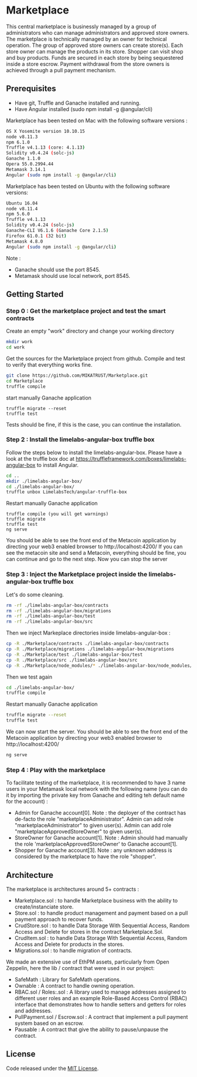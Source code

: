 # Marketplace

This central marketplace is businessly managed by a group of administrators who can manage administrators and approved store owners. The marketplace is technically managed by an owner for technical operation. The group of approved store owners can create store(s). Each store owner can manage the products in its store. Shopper can visit shop and buy products. Funds are secured in each store by being sequestered inside a store escrow. Payment withdrawal from the store owners is achieved through a pull payment mechanism.

## Prerequisites
* Have git, Truffle and Ganache installed and running.
* Have Angular installed (sudo npm install -g @angular/cli)

Marketplace has been tested on Mac with the following software versions :
```sh
OS X Yosemite version 10.10.15
node v8.11.3
npm 6.1.0
Truffle v4.1.13 (core: 4.1.13)
Solidity v0.4.24 (solc-js)
Ganache 1.1.0
Opera 55.0.2994.44
Metamask 3.14.1
Angular (sudo npm install -g @angular/cli)
```

Marketplace has been tested on Ubuntu with the following software versions:
```sh
Ubuntu 16.04
node v8.11.4
npm 5.6.0
Truffle v4.1.13
Solidity v0.4.24 (solc-js)
Ganache-CLI V6.1.6 (Ganache Core 2.1.5)
Firefox 61.0.1 (32 bit)
Metamask 4.8.0
Angular (sudo npm install -g @angular/cli)
```

Note :
* Ganache should use the port 8545.
* Metamask should use local network, port 8545.


## Getting Started
### Step 0 : Get the marketplace project and test the smart contracts
Create an empty "work" directory and change your working directory
```sh
mkdir work
cd work
```
Get the sources for the Marketplace project from github.
Compile and test to verify that everything works fine.
```sh
git clone https://github.com/MIKATRUST/Marketplace.git
cd Marketplace
truffle compile
```
start manually Ganache application
```
truffle migrate --reset
truffle test
```
Tests should be fine, if this is the case, you can continue the installation.

### Step 2 : Install the limelabs-angular-box truffle box
Follow the steps below to install the limelabs-angular-box. Please have a look at the truffle box doc at  https://truffleframework.com/boxes/limelabs-angular-box to install Angular.
```sh
cd ..
mkdir ./limelabs-angular-box/
cd ./limelabs-angular-box/
truffle unbox LimelabsTech/angular-truffle-box
```
Restart manually Ganache application
```
truffle compile (you will get warnings)
truffle migrate
truffle test
ng serve
```
You should be able to see the front end of the Metacoin application by directing your web3 enabled browser to http://localhost:4200/
If you can see the metacoin site and send a Metacoin, everything should be fine, you can continue and go to the next step.
Now you can stop the server

### Step 3 : Inject the Marketplace project inside the limelabs-angular-box truffle box
Let's do some cleaning.
```sh
rm -rf ./limelabs-angular-box/contracts
rm -rf ./limelabs-angular-box/migrations
rm -rf ./limelabs-angular-box/test
rm -rf ./limelabs-angular-box/src
```
Then we inject Markeplace directories inside limelabs-angular-box :
```sh
cp -R ./Marketplace/contracts ./limelabs-angular-box/contracts
cp -R ./Marketplace/migrations ./limelabs-angular-box/migrations
cp -R ./Marketplace/test ./limelabs-angular-box/test
cp -R ./Marketplace/src ./limelabs-angular-box/src
cp -R ./Marketplace/node_modules/* ./limelabs-angular-box/node_modules/
```
Then we test again
```sh
cd ./limelabs-angular-box/
truffle compile
```
Restart manually Ganache application
```sh
truffle migrate --reset
truffle test
```
We can now start the server. You should be able to see the front end of the Metacoin application by directing your web3 enabled browser to http://localhost:4200/
```sh
ng serve
```
### Step 4 : Play with the marketplace
To facilitate testing of the marketplace, it is recommended to have 3 name users in your Metamask local network with the following name (you can do it by importing the private key from Ganache and editing teh default name for the account) :
* Admin for Ganache account[0]. Note : the deployer of the contract has de-facto the role "marketplaceAdministrator". Admin can add role "marketplaceAdministrator" to given user(s). Admin can add role "marketplaceApprovedStoreOwner" to given user(s).
* StoreOwner for Ganache account[1]. Note : Admin should had manually the role 'marketplaceApprovedStoreOwner' to Ganache account[1].
* Shopper for Ganache account[3]. Note : any unknown address is considered by the marketplace to have the role "shopper".

## Architecture
The marketplace is architectures around 5+ contracts :
* Marketplace.sol : to handle Marketplace business with the ability to create/instanciate store.
* Store.sol : to handle product management and payment based on a pull payment approach to recover funds.
* CrudStore.sol : to handle Data Storage With Sequential Access, Random Access and Delete for stores in the contract Marketplace.Sol.
* CrudItem.sol : to handle Data Storage With Sequential Access, Random Access and Delete for products in the stores.
* Migrations.sol : to handle migration of contracts.

We made an extensive use of EthPM assets, particularly from Open Zeppelin, here the lib / contract that were used in our project:
* SafeMath : Library for SafeMath operations.
* Ownable : A contract to handle owning operation.
* RBAC.sol / Roles:.sol : A library used to manage addresses assigned to different user roles and an example Role-Based Access Control (RBAC) interface that demonstrates how to handle setters and getters for roles and addresses.
* PullPayment.sol / Escrow.sol : A contract that implement a pull payment system based on an escrow.
* Pausable : A contract that give the ability to pause/unpause the contract.

## License
Code released under the [MIT License](https://github.com/OpenZeppelin/openzeppelin-solidity/blob/master/LICENSE).
